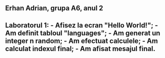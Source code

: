 Erhan Adrian, grupa A6, anul 2
-----------------------------------
Laboratorul 1:
	- Afisez la ecran "Hello World!";
	- Am definit tabloul "languages";
	- Am generat un integer n random;
	- Am efectuat calculele;
	- Am calculat indexul final;
	- Am afisat mesajul final.
-----------------------------------